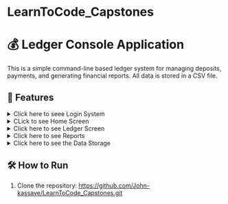 # LearnToCode_Capstones
# 💰 Ledger Console Application

This is a simple command-line based ledger system for managing deposits, payments, and generating financial reports. All data is stored in a CSV file.

## 📌 Features
<Details>
<Summary> Click here to seee Login System </Summary>
🔐 **Login System (New!)**
- **Sign In** – Existing users can log in using their credentials.
- **Sign Up** – New users can create an account.
[Login image](https://github.com/John-kassaye/LearnToCode_Capstones/blob/main/Accounting_Ledger_Application/src/Images/Login%20Image.png)

</details>

<Details>
<Summary> CLick to see Home Screen </Summary>
<br>
 🏠 Home Screen

The home screen provides the user with the following options. The application will continue running until the user chooses to exit.

- `D) Add Deposit` – Prompt the user for deposit information and save it to the CSV file.
- `P) Make Payment (Debit)` – Prompt the user for payment information and save it to the CSV file.
- `L) Ledger` – Display the ledger screen.
- `X) Exit` – Exit the application.

</Details>

<Details>
<Summary> Click here to see Ledger Screen </Summary>
<br>
 📒 Ledger Screen
 
The ledger displays entries with the most recent shown first.<br>

- `A) All` – Display all entries.
- `D) Deposits` – Show only deposits.
- `P) Payments` – Show only payments (negative values).
- `R) Reports` – Open the reports screen.
- `H) Home` – Return to the home screen.

</Details>

<Details><Summary> Click here to see Reports</Summary>
<br>
 📊 Reports

Users can run predefined or custom reports.

- `1) Month To Date`
- `2) Previous Month`
- `3) Year To Date`
- `4) Previous Year`
- `5) Search by Vendor` – Prompt for a vendor name and show matching entries.
- `6) Custom Search` *(Bonus Feature)* – Filter by:
  - Start Date
  - End Date
  - Description
  - Vendor
  - Amount
- `0) Back` – Return to the Ledger menu.
</Details>

<Details> 
<Summary> Click here to see the Data Storage </Summary>
<br>
 💾 Data Storage

- All transactions are saved in a CSV file.
- Each entry includes:
  - Date
  - Description
  - Vendor
  - Amount (positive for deposits, negative for payments)
</Details>

## 🛠 How to Run

1. Clone the repository:
    https://github.com/John-kassaye/LearnToCode_Capstones.git

